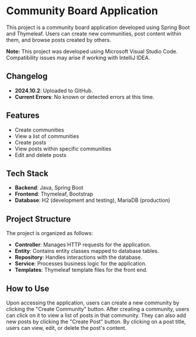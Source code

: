 # Community Board Application

This project is a community board application developed using Spring Boot and Thymeleaf. Users can create new communities, post content within them, and browse posts created by others.

**Note:** This project was developed using Microsoft Visual Studio Code. Compatibility issues may arise if working with IntelliJ IDEA.

## Changelog
- **2024.10.2**: Uploaded to GitHub.
- **Current Errors**: No known or detected errors at this time.

## Features
- Create communities
- View a list of communities
- Create posts
- View posts within specific communities
- Edit and delete posts

## Tech Stack
- **Backend**: Java, Spring Boot
- **Frontend**: Thymeleaf, Bootstrap
- **Database**: H2 (development and testing), MariaDB (production)

## Project Structure

The project is organized as follows:

- **Controller**: Manages HTTP requests for the application.
- **Entity**: Contains entity classes mapped to database tables.
- **Repository**: Handles interactions with the database.
- **Service**: Processes business logic for the application.
- **Templates**: Thymeleaf template files for the front end.

## How to Use

Upon accessing the application, users can create a new community by clicking the "Create Community" button. After creating a community, users can click on it to view a list of posts in that community. They can also add new posts by clicking the "Create Post" button. By clicking on a post title, users can view, edit, or delete the post's content.
